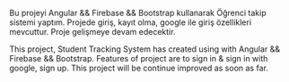 Bu projeyi Angular && Firebase && Bootstrap kullanarak Öğrenci takip sistemi yaptım.
Projede giriş, kayıt olma, google ile giriş özellikleri mevcuttur. 
Proje gelişmeye devam edecektir. 


This project, Student Tracking System has created using with Angular && Firebase && Bootstrap. 
Features of project are to sign in & sign in with google, sign up.
This project will be continue improved as soon as far.
